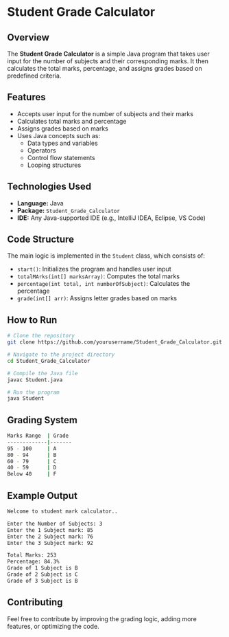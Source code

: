 # Student Grade Calculator

## Overview
The **Student Grade Calculator** is a simple Java program that takes user input for the number of subjects and their corresponding marks. It then calculates the total marks, percentage, and assigns grades based on predefined criteria.

## Features
- Accepts user input for the number of subjects and their marks
- Calculates total marks and percentage
- Assigns grades based on marks
- Uses Java concepts such as:
  - Data types and variables
  - Operators
  - Control flow statements
  - Looping structures

## Technologies Used
- **Language:** Java
- **Package:** `Student_Grade_Calculator`
- **IDE:** Any Java-supported IDE (e.g., IntelliJ IDEA, Eclipse, VS Code)

## Code Structure
The main logic is implemented in the `Student` class, which consists of:
- `start()`: Initializes the program and handles user input
- `totalMArks(int[] marksArray)`: Computes the total marks
- `percentage(int total, int numberOfSubject)`: Calculates the percentage
- `grade(int[] arr)`: Assigns letter grades based on marks

## How to Run
```bash
# Clone the repository
git clone https://github.com/yourusername/Student_Grade_Calculator.git

# Navigate to the project directory
cd Student_Grade_Calculator

# Compile the Java file
javac Student.java

# Run the program
java Student
```

## Grading System
```bash
Marks Range  | Grade 
-------------|-------
95 - 100     | A     
80 - 94      | B     
60 - 79      | C     
40 - 59      | D     
Below 40     | F     
```

## Example Output
```bash
Welcome to student mark calculator..

Enter the Number of Subjects: 3
Enter the 1 Subject mark: 85
Enter the 2 Subject mark: 76
Enter the 3 Subject mark: 92

Total Marks: 253
Percentage: 84.3%
Grade of 1 Subject is B
Grade of 2 Subject is C
Grade of 3 Subject is B
```

## Contributing
Feel free to contribute by improving the grading logic, adding more features, or optimizing the code.

